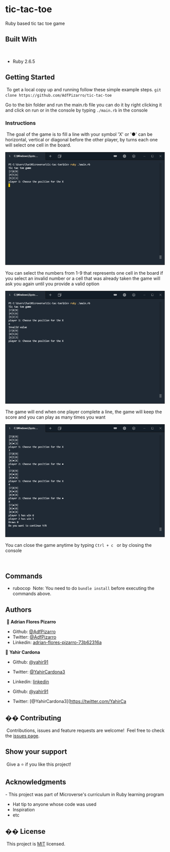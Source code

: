 # tic-tac-toe

  Ruby based tic tac toe game
​
## Built With
​
- Ruby 2.6.5
​

## Getting Started
​
To get a local copy up and running follow these simple example steps.
​
`git clone https://github.com/AdfPizarro/tic-tac-toe`

Go to the bin folder and run the main.rb file
you can do it by right clicking it and click on run or in the console
by typing `./main.rb` in the console
​
### Instructions
​
 The goal of the game is to fill a line with your symbol  'X' or '●' can be
 horizontal, vertical or diagonal
 before the other player, by turns each one will select one cell in the
 board.

 ![screenshot](./screenshot/ss1.png)

 You can select the numbers from 1-9 that represents one cell in the board
 if you select an invalid number or a cell that was already taken the
 game will ask you again until you provide a valid option

  ![screenshot](./screenshot/ss2.png)

 The game will end when one player complete a line, the game will keep the
 score and you can play as many times you want

   ![screenshot](./screenshot/ss4.png)

  You can close the game anytime by typing `Ctrl + c ` or by closing the console

​
## Commands

- rubocop
​
Note: You need to do `bundle install` before executing the commands above.
​
## Authors
​
👤 **Adrian Flores Pizarro**
​
- Github: [@AdfPizarro](https://github.com/AdfPizarro)
- Twitter: [@AdfPizarro](https://twitter.com/adfpizarro)
- Linkedin: [adrian-flores-pizarro-73b62316a](https://www.linkedin.com/in/adrian-flores-pizarro-73b62316a/)
​

👤 **Yahir Cardona**

- Github: [@yahir91](https://github.com/yahir91)
- Twitter: [@YahirCardona3](https://twitter.com/YahirCardona3)
- Linkedin: [linkedin](https://www.linkedin.com/in/osmar-yahir-cardona-reyes-54b40b1a7/)

- Github: [@yahir91](https://github.com/yahir91)
- Twitter: [@YahirCardona3](https://twitter.com/YahirCa


## �� Contributing
​
Contributions, issues and feature requests are welcome!
​
Feel free to check the [issues page](issues/).
​
## Show your support
​
Give a ⭐️ if you like this project!
​
## Acknowledgments

​- This project was part of Microverse's curriculum in Ruby learning program
- Hat tip to anyone whose code was used
- Inspiration
- etc
​
## �� License
​
This project is [MIT](lic.url) licensed.
